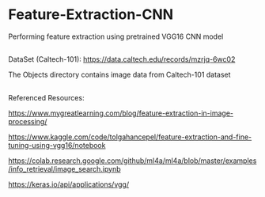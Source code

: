# Feature-Extraction-CNN

Performing feature extraction using pretrained VGG16 CNN model
##
DataSet (Caltech-101): https://data.caltech.edu/records/mzrjq-6wc02

The Objects directory contains image data from Caltech-101 dataset
##
Referenced Resources:

https://www.mygreatlearning.com/blog/feature-extraction-in-image-processing/

https://www.kaggle.com/code/tolgahancepel/feature-extraction-and-fine-tuning-using-vgg16/notebook

https://colab.research.google.com/github/ml4a/ml4a/blob/master/examples/info_retrieval/image_search.ipynb

https://keras.io/api/applications/vgg/
